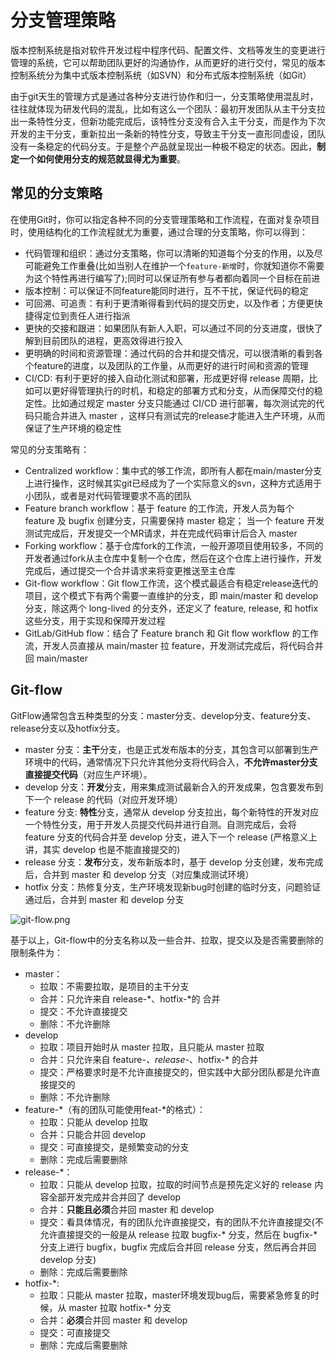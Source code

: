# 分支管理策略

版本控制系统是指对软件开发过程中程序代码、配置文件、文档等发生的变更进行管理的系统，它可以帮助团队更好的沟通协作，从而更好的进行交付，常见的版本控制系统分为集中式版本控制系统（如SVN）和分布式版本控制系统（如Git）

由于git天生的管理方式是通过各种分支进行协作和归一，分支策略使用混乱时，往往就体现为研发代码的混乱，比如有这么一个团队：最初开发团队从主干分支拉出一条特性分支，但新功能完成后，该特性分支没有合入主干分支，而是作为下次开发的主干分支，重新拉出一条新的特性分支，导致主干分支一直形同虚设，团队没有一条稳定的代码分支。于是整个产品就呈现出一种极不稳定的状态。因此，**制定一个如何使用分支的规范就显得尤为重要**。

## 常见的分支策略

在使用Git时，你可以指定各种不同的分支管理策略和工作流程，在面对复杂项目时，使用结构化的工作流程就尤为重要，通过合理的分支策略，你可以得到：

- 代码管理和组织：通过分支策略，你可以清晰的知道每个分支的作用，以及尽可能避免工作重叠(比如当别人在维护一个`feature-新增`时，你就知道你不需要为这个特性再进行编写了);同时可以保证所有参与者都向着同一个目标在前进
- 版本控制：可以保证不同feature能同时进行，互不干扰，保证代码的稳定
- 可回溯、可追责：有利于更清晰得看到代码的提交历史，以及作者；方便更快捷得定位到责任人进行指派
- 更快的交接和跟进：如果团队有新人入职，可以通过不同的分支进度，很快了解到目前团队的进程，更高效得进行投入
- 更明确的时间和资源管理：通过代码的合并和提交情况，可以很清晰的看到各个feature的进度，以及团队的工作量，从而更好的进行时间和资源的管理
- CI/CD: 有利于更好的接入自动化测试和部署，形成更好得 release 周期，比如可以更好得管理执行的时机，和稳定的部署方式和分支，从而保障交付的稳定性。比如通过规定 master 分支只能通过 CI/CD 进行部署，每次测试完的代码只能合并进入 master ，这样只有测试完的release才能进入生产环境，从而保证了生产环境的稳定性

常见的分支策略有：

- Centralized workflow：集中式的够工作流，即所有人都在main/master分支上进行操作，这时候其实git已经成为了一个实际意义的svn，这种方式适用于小团队，或者是对代码管理要求不高的团队
- Feature branch workflow：基于 feature 的工作流，开发人员为每个 feature 及 bugfix 创建分支，只需要保持 master 稳定； 当一个 feature 开发测试完成后，开发提交一个MR请求，并在完成代码审计后合入 master
- Forking workflow：基于仓库fork的工作流，一般开源项目使用较多，不同的开发者通过fork从主仓库中复制一个仓库，然后在这个仓库上进行操作，开发完成后，通过提交一个合并请求来将变更推送至主仓库
- Git-flow workflow：Git flow工作流，这个模式最适合有稳定release迭代的项目，这个模式下有两个需要一直维护的分支，即 main/master 和 develop 分支，除这两个 long-lived 的分支外，还定义了 feature, release, 和 hotfix 这些分支，用于实现和保障开发过程
- GitLab/GitHub flow：结合了 Feature branch 和 Git flow workflow 的工作流，开发人员直接从 main/master 拉 feature，开发测试完成后，将代码合并回 main/master 

## Git-flow

GitFlow通常包含五种类型的分支：master分支、develop分支、feature分支、release分支以及hotfix分支。

 - master 分支：**主干**分支，也是正式发布版本的分支，其包含可以部署到生产环境中的代码，通常情况下只允许其他分支将代码合入，**不允许master分支直接提交代码**（对应生产环境）。
 - develop 分支：**开发**分支，用来集成测试最新合入的开发成果，包含要发布到下一个 release 的代码（对应开发环境）
 - feature 分支: **特性**分支，通常从 develop 分支拉出，每个新特性的开发对应一个特性分支，用于开发人员提交代码并进行自测。自测完成后，会将 feature 分支的代码合并至 develop 分支，进入下一个 release (严格意义上讲，其实 develop 也是不能直接提交的)
 - release 分支：**发布**分支，发布新版本时，基于 develop 分支创建，发布完成后，合并到 master 和 develop 分支（对应集成测试环境）
 - hotfix 分支：热修复分支，生产环境发现新bug时创建的临时分支，问题验证通过后，合并到 master 和 develop 分支

 ![git-flow.png](https://nvie.com/img/git-model@2x.png)

 基于以上，Git-flow中的分支名称以及一些合并、拉取，提交以及是否需要删除的限制条件为：
 
  - master：
    - 拉取：不需要拉取，是项目的主干分支
    - 合并：只允许来自 release-*、hotfix-*的 合并
    - 提交：不允许直接提交
    - 删除：不允许删除
  - develop
    - 拉取：项目开始时从 master 拉取，且只能从 master 拉取
    - 合并：只允许来自 feature-*、release-*、hotfix-* 的合并
    - 提交：严格要求时是不允许直接提交的，但实践中大部分团队都是允许直接提交的
    - 删除：不允许删除
  - feature-*（有的团队可能使用feat-*的格式）：
    - 拉取：只能从 develop 拉取
    - 合并：只能合并回 develop
    - 提交：可直接提交，是频繁变动的分支
    - 删除：完成后需要删除
  - release-*：
    - 拉取：只能从 develop 拉取，拉取的时间节点是预先定义好的 release 内容全部开发完成并合并回了 develop
    - 合并：**只能且必须**合并回 master 和 develop
    - 提交：看具体情况，有的团队允许直接提交，有的团队不允许直接提交(不允许直接提交的一般是从 release 拉取 bugfix-* 分支，然后在 bugfix-* 分支上进行 bugfix，bugfix 完成后合并回 release 分支，然后再合并回 develop 分支)
    - 删除：完成后需要删除
  - hotfix-*:
    - 拉取：只能从 master 拉取，master环境发现bug后，需要紧急修复的时候，从 master 拉取 hotfix-* 分支
    - 合并：**必须**合并回 master 和 develop
    - 提交：可直接提交
    - 删除：完成后需要删除


